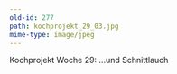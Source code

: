 ```yaml
---
old-id: 277
path: kochprojekt_29_03.jpg
mime-type: image/jpeg
---
```

Kochprojekt Woche 29:
...und Schnittlauch
